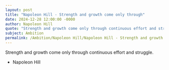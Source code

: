 ```yaml
---
layout: post
title: "Napoleon Hill - Strength and growth come only through"
date: 2024-12-28 12:00:00 -0000
author: Napoleon Hill
quote: "Strength and growth come only through continuous effort and struggle."
subject: Ambition
permalink: /Ambition/Napoleon Hill/Napoleon Hill - Strength and growth come only through
---
```


Strength and growth come only through continuous effort and struggle.

- Napoleon Hill
